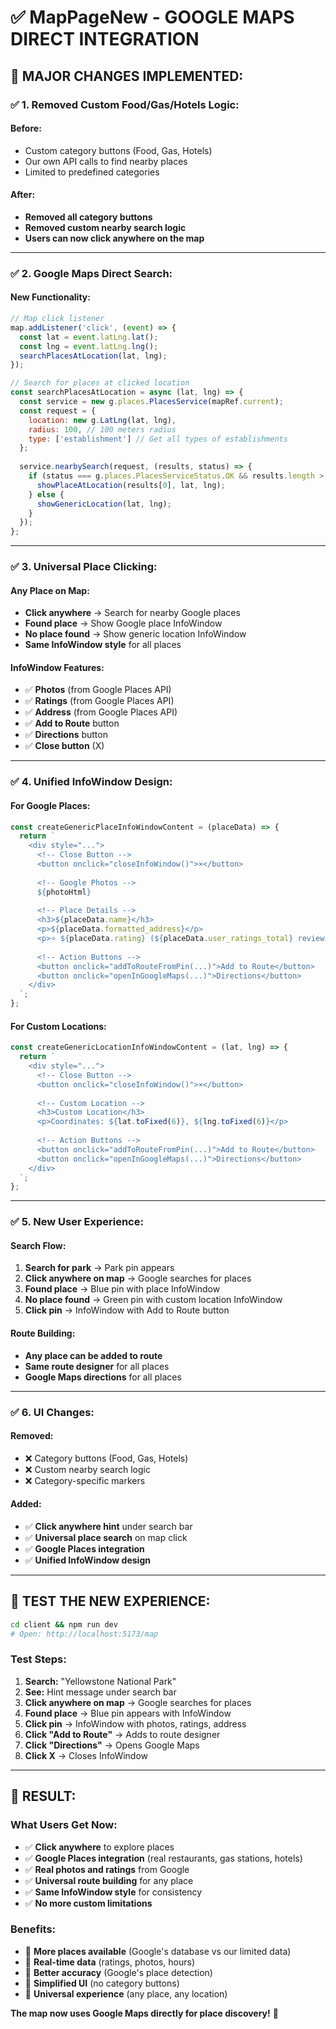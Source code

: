 # ✅ MapPageNew - GOOGLE MAPS DIRECT INTEGRATION

## 🎯 **MAJOR CHANGES IMPLEMENTED:**

### **✅ 1. Removed Custom Food/Gas/Hotels Logic:**

#### **Before:**
- Custom category buttons (Food, Gas, Hotels)
- Our own API calls to find nearby places
- Limited to predefined categories

#### **After:**
- **Removed all category buttons**
- **Removed custom nearby search logic**
- **Users can now click anywhere on the map**

---

### **✅ 2. Google Maps Direct Search:**

#### **New Functionality:**
```jsx
// Map click listener
map.addListener('click', (event) => {
  const lat = event.latLng.lat();
  const lng = event.latLng.lng();
  searchPlacesAtLocation(lat, lng);
});

// Search for places at clicked location
const searchPlacesAtLocation = async (lat, lng) => {
  const service = new g.places.PlacesService(mapRef.current);
  const request = {
    location: new g.LatLng(lat, lng),
    radius: 100, // 100 meters radius
    type: ['establishment'] // Get all types of establishments
  };
  
  service.nearbySearch(request, (results, status) => {
    if (status === g.places.PlacesServiceStatus.OK && results.length > 0) {
      showPlaceAtLocation(results[0], lat, lng);
    } else {
      showGenericLocation(lat, lng);
    }
  });
};
```

---

### **✅ 3. Universal Place Clicking:**

#### **Any Place on Map:**
- **Click anywhere** → Search for nearby Google places
- **Found place** → Show Google place InfoWindow
- **No place found** → Show generic location InfoWindow
- **Same InfoWindow style** for all places

#### **InfoWindow Features:**
- ✅ **Photos** (from Google Places API)
- ✅ **Ratings** (from Google Places API)
- ✅ **Address** (from Google Places API)
- ✅ **Add to Route** button
- ✅ **Directions** button
- ✅ **Close button** (X)

---

### **✅ 4. Unified InfoWindow Design:**

#### **For Google Places:**
```jsx
const createGenericPlaceInfoWindowContent = (placeData) => {
  return `
    <div style="...">
      <!-- Close Button -->
      <button onclick="closeInfoWindow()">×</button>
      
      <!-- Google Photos -->
      ${photoHtml}
      
      <!-- Place Details -->
      <h3>${placeData.name}</h3>
      <p>${placeData.formatted_address}</p>
      <p>⭐ ${placeData.rating} (${placeData.user_ratings_total} reviews)</p>
      
      <!-- Action Buttons -->
      <button onclick="addToRouteFromPin(...)">Add to Route</button>
      <button onclick="openInGoogleMaps(...)">Directions</button>
    </div>
  `;
};
```

#### **For Custom Locations:**
```jsx
const createGenericLocationInfoWindowContent = (lat, lng) => {
  return `
    <div style="...">
      <!-- Close Button -->
      <button onclick="closeInfoWindow()">×</button>
      
      <!-- Custom Location -->
      <h3>Custom Location</h3>
      <p>Coordinates: ${lat.toFixed(6)}, ${lng.toFixed(6)}</p>
      
      <!-- Action Buttons -->
      <button onclick="addToRouteFromPin(...)">Add to Route</button>
      <button onclick="openInGoogleMaps(...)">Directions</button>
    </div>
  `;
};
```

---

### **✅ 5. New User Experience:**

#### **Search Flow:**
1. **Search for park** → Park pin appears
2. **Click anywhere on map** → Google searches for places
3. **Found place** → Blue pin with place InfoWindow
4. **No place found** → Green pin with custom location InfoWindow
5. **Click pin** → InfoWindow with Add to Route button

#### **Route Building:**
- **Any place can be added to route**
- **Same route designer** for all places
- **Google Maps directions** for all places

---

### **✅ 6. UI Changes:**

#### **Removed:**
- ❌ Category buttons (Food, Gas, Hotels)
- ❌ Custom nearby search logic
- ❌ Category-specific markers

#### **Added:**
- ✅ **Click anywhere hint** under search bar
- ✅ **Universal place search** on map click
- ✅ **Google Places integration**
- ✅ **Unified InfoWindow design**

---

## 🧪 **TEST THE NEW EXPERIENCE:**

```bash
cd client && npm run dev
# Open: http://localhost:5173/map
```

### **Test Steps:**
1. **Search:** "Yellowstone National Park"
2. **See:** Hint message under search bar
3. **Click anywhere on map** → Google searches for places
4. **Found place** → Blue pin appears with InfoWindow
5. **Click pin** → InfoWindow with photos, ratings, address
6. **Click "Add to Route"** → Adds to route designer
7. **Click "Directions"** → Opens Google Maps
8. **Click X** → Closes InfoWindow

---

## 🎉 **RESULT:**

### **What Users Get Now:**
- ✅ **Click anywhere** to explore places
- ✅ **Google Places integration** (real restaurants, gas stations, hotels)
- ✅ **Real photos and ratings** from Google
- ✅ **Universal route building** for any place
- ✅ **Same InfoWindow style** for consistency
- ✅ **No more custom limitations**

### **Benefits:**
- 🚀 **More places available** (Google's database vs our limited data)
- 🚀 **Real-time data** (ratings, photos, hours)
- 🚀 **Better accuracy** (Google's place detection)
- 🚀 **Simplified UI** (no category buttons)
- 🚀 **Universal experience** (any place, any location)

**The map now uses Google Maps directly for place discovery!** 🎯
